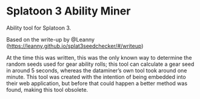 # Splatoon 3 Ability Miner

Ability tool for Splatoon 3.

Based on the write-up by @Leanny (<https://leanny.github.io/splat3seedchecker/#/writeup>)

At the time this was written, this was the only known way to determine the random seeds used for gear ability rolls; this tool can calculate a gear seed in around 5 seconds, whereas the dataminer’s own tool took around one minute. This tool was created with the intention of being embedded into their web application, but before that could happen a better method was found, making this tool obsolete.
